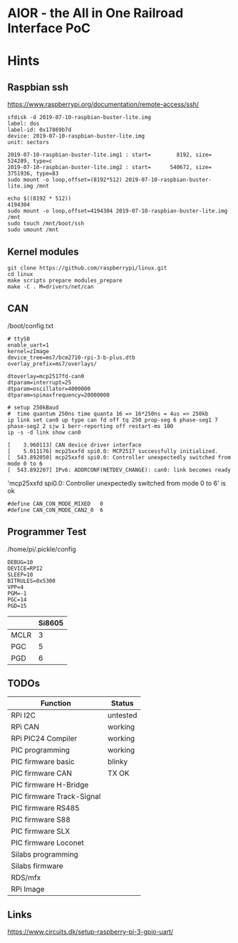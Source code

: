 AIOR - the All in One Railroad Interface PoC
============================================


Hints
=====

Raspbian ssh
------------
https://www.raspberrypi.org/documentation/remote-access/ssh/
```
sfdisk -d 2019-07-10-raspbian-buster-lite.img
label: dos
label-id: 0x17869b7d
device: 2019-07-10-raspbian-buster-lite.img
unit: sectors

2019-07-10-raspbian-buster-lite.img1 : start=        8192, size=      524289, type=c
2019-07-10-raspbian-buster-lite.img2 : start=      540672, size=     3751936, type=83
sudo mount -o loop,offset=(8192*512) 2019-07-10-raspbian-buster-lite.img /mnt

echo $((8192 * 512))
4194304
sudo mount -o loop,offset=4194304 2019-07-10-raspbian-buster-lite.img /mnt
sudo touch /mnt/boot/ssh
sudo umount /mnt
```

Kernel modules
--------------
```
git clone https://github.com/raspberrypi/linux.git
cd linux
make scripts prepare modules_prepare
make -C . M=drivers/net/can
```

CAN
---
/boot/config.txt

```
# ttyS0
enable_uart=1
kernel=zImage
device_tree=ms7/bcm2710-rpi-3-b-plus.dtb
overlay_prefix=ms7/overlays/

dtoverlay=mcp2517fd-can0
dtparam=interrupt=25
dtparam=oscillator=4000000
dtparam=spimaxfrequency=20000000
```

```
# setup 250kBaud
#  time quantum 250ns time quanta 16 => 16*250ns = 4us => 250kb
ip link set can0 up type can fd off tq 250 prop-seg 6 phase-seg1 7 phase-seg2 2 sjw 1 berr-reporting off restart-ms 100
ip -s -d link show can0
```

```
[    3.960113] CAN device driver interface
[    5.011176] mcp25xxfd spi0.0: MCP2517 successfully initialized.
[  543.892050] mcp25xxfd spi0.0: Controller unexpectedly switched from mode 0 to 6
[  543.892207] IPv6: ADDRCONF(NETDEV_CHANGE): can0: link becomes ready
```
'mcp25xxfd spi0.0: Controller unexpectedly switched from mode 0 to 6' is ok
```
#define CAN_CON_MODE_MIXED   0
#define CAN_CON_MODE_CAN2_0  6
```
Programmer Test
--------------

/home/pi/.pickle/config
```
DEBUG=10
DEVICE=RPI2
SLEEP=10
BITRULES=0x5300
VPP=4
PGM=-1
PGC=14
PGD=15
```

|     |Si8605|
|-----|------|
|MCLR | 3    |
|PGC  | 5    |
|PGD  | 6    |

TODOs
-----

|Function                  | Status   |
|--------------------------|----------|
|RPi I2C                   | untested |
|RPi CAN                   | working  |
|RPi PIC24 Compiler        | working  |
|PIC programming           | working  |
|PIC firmware basic        | blinky   |
|PIC firmware CAN          | TX OK    |
|PIC firmware H-Bridge     |          |
|PIC firmware Track-Signal |          |
|PIC firmware RS485        |          |
|PIC firmware S88          |          |
|PIC firmware SLX          |          |
|PIC firmware Loconet      |          |
|Silabs programming        |          |
|Silabs firmware           |          |
|RDS/mfx                   |          |
|RPi Image                 |          |

Links
-----
https://www.circuits.dk/setup-raspberry-pi-3-gpio-uart/
